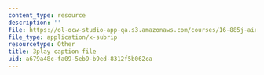 ```yaml
---
content_type: resource
description: ''
file: https://ol-ocw-studio-app-qa.s3.amazonaws.com/courses/16-885j-aircraft-systems-engineering-fall-2005/a679a48cfa095eb9b9ed8312f5b062ca_AwjT1gJSsco.vtt
file_type: application/x-subrip
resourcetype: Other
title: 3play caption file
uid: a679a48c-fa09-5eb9-b9ed-8312f5b062ca
---
```

